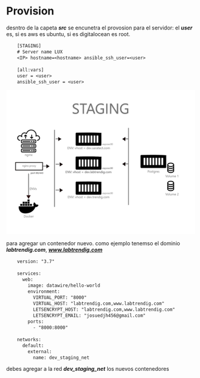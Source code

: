 
# Provision

desntro de la capeta ***src*** se encunetra el provosion para el servidor:
el ***user*** es, si es aws es ubuntu, si es digitalocean es root.


        [STAGING]
        # Server name LUX
        <IP> hostname=<hostname> ansible_ssh_user=<user>
        
        [all:vars]
        user = <user>
        ansible_ssh_user = <user>


![alt text](staging.png?raw=true "deploy")

para agregar un contenedor nuevo. como ejemplo tenemso el dominio ***labtrendig.com***, ***www.labtrendig.com***


        version: "3.7"

        services:
          web:
            image: datawire/hello-world
            environment:
              VIRTUAL_PORT: "8000"
              VIRTUAL_HOST: "labtrendig.com,www.labtrendig.com"
              LETSENCRYPT_HOST: "labtrendig.com,www.labtrendig.com"
              LETSENCRYPT_EMAIL: "josuedjh456@gmail.com"
            ports:
              - "8000:8000"
        
        networks:
          default:
            external:
              name: dev_staging_net
            
debes agregar a la red ***dev_staging_net*** los nuevos contenedores
